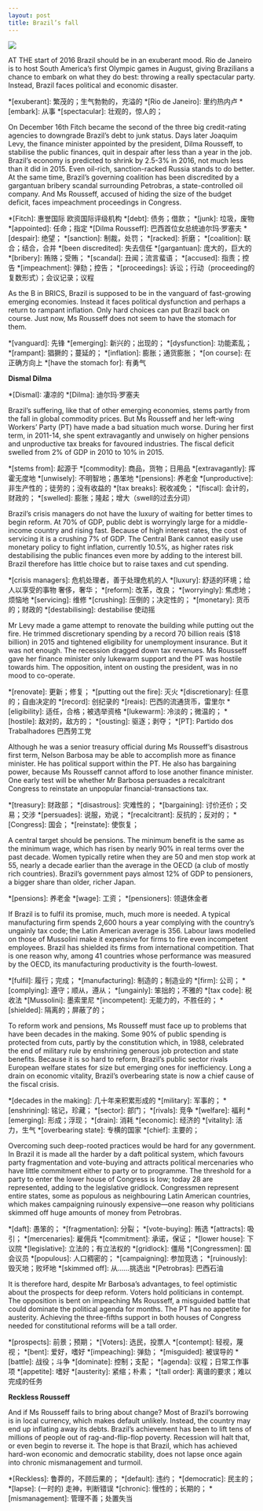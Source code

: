 ```yaml
---
layout: post
title: Brazil’s fall
---
```

![](http://cdn.static-economist.com/sites/default/files/imagecache/full-width/images/print-edition/20160102_LDD001_0.jpg)

AT THE start of 2016 Brazil should be in an exuberant mood. Rio de Janeiro is to host South 
America’s first Olympic games in August, giving Brazilians a chance to embark on what they 
do best: throwing a really spectacular party. Instead, Brazil faces political and economic 
disaster.

*[exuberant]: 繁茂的；生气勃勃的，充溢的
*[Rio de Janeiro]: 里约热内卢
*[embark]: 从事
*[spectacular]: 壮观的，惊人的；

On December 16th Fitch became the second of the three big credit-rating agencies to downgrade 
Brazil’s debt to junk status. Days later Joaquim Levy, the finance minister appointed by the 
president, Dilma Rousseff, to stabilise the public finances, quit in despair after less than 
a year in the job. Brazil’s economy is predicted to shrink by 2.5-3% in 2016, not much less 
than it did in 2015. Even oil-rich, sanction-racked Russia stands to do better. At the same 
time, Brazil’s governing coalition has been discredited by a gargantuan bribery scandal surrounding 
Petrobras, a state-controlled oil company. And Ms Rousseff, accused of hiding the size of the 
budget deficit, faces impeachment proceedings in Congress.

*[Fitch]: 惠誉国际 欧资国际评级机构
*[debt]: 债务；借款；
*[junk]: 垃圾，废物
*[appointed]: 任命；指定
*[Dilma Rousseff]: 巴西首位女总统迪尔玛·罗塞夫
*[despair]: 绝望；
*[sanction]:  制裁，处罚；
*[racked]: 折磨；
*[coalition]: 联合；结合，合并
*[been discredited]: 失去信任 
*[gargantuan]: 庞大的，巨大的
*[bribery]: 贿赂；受贿；
*[scandal]: 丑闻；流言蜚语；
*[accused]: 指责；控告
*[impeachment]: 弹劾；控告；
*[proceedings]: 诉讼；行动（proceeding的复数形式）；会议记录；议程

As the B in BRICS, Brazil is supposed to be in the vanguard of fast-growing emerging economies. 
Instead it faces political dysfunction and perhaps a return to rampant inflation. Only hard 
choices can put Brazil back on course. Just now, Ms Rousseff does not seem to have the stomach 
for them.

*[vanguard]: 先锋
*[emerging]: 新兴的；出现的；
*[dysfunction]: 功能紊乱；
*[rampant]: 猖獗的；蔓延的；
*[inflation]: 膨胀；通货膨胀；
*[on course]: 在正确方向上
*[have the stomach for]: 有勇气

__Dismal Dilma__

*[Dismal]: 凄凉的
*[Dilma]: 迪尔玛·罗塞夫

Brazil’s suffering, like that of other emerging economies, stems partly from the fall in global 
commodity prices. But Ms Rousseff and her left-wing Workers’ Party (PT) have made a bad situation 
much worse. During her first term, in 2011-14, she spent extravagantly and unwisely on higher 
pensions and unproductive tax breaks for favoured industries. The fiscal deficit swelled from 
2% of GDP in 2010 to 10% in 2015.

*[stems from]: 起源于
*[commodity]: 商品，货物；日用品
*[extravagantly]: 挥霍无度地
*[unwisely]: 不明智地；愚笨地
*[pensions]: 养老金
*[unproductive]: 非生产性的；徒劳的；没有收益的
*[tax breaks]: 税收减免；
*[fiscal]: 会计的，财政的；
*[swelled]: 膨胀；隆起；增大（swell的过去分词）

Brazil’s crisis managers do not have the luxury of waiting for better times to begin reform. 
At 70% of GDP, public debt is worryingly large for a middle-income country and rising fast. 
Because of high interest rates, the cost of servicing it is a crushing 7% of GDP. The Central 
Bank cannot easily use monetary policy to fight inflation, currently 10.5%, as higher rates 
risk destabilising the public finances even more by adding to the interest bill. Brazil therefore 
has little choice but to raise taxes and cut spending.

*[crisis managers]: 危机处理者，善于处理危机的人
*[luxury]: 舒适的环境；给人以享受的事物 奢侈，奢华；
*[reform]: 改革，改良；
*[worryingly]: 焦虑地；烦恼地
*[servicing]: 维修
*[crushing]: 压倒的；决定性的；
*[monetary]: 货币的；财政的
*[destabilising]: destabilise 使动摇

Mr Levy made a game attempt to renovate the building while putting out the fire. He trimmed 
discretionary spending by a record 70 billion reais ($18 billion) in 2015 and tightened 
eligibility for unemployment insurance. But it was not enough. The recession dragged down 
tax revenues. Ms Rousseff gave her finance minister only lukewarm support and the PT was hostile 
towards him. The opposition, intent on ousting the president, was in no mood to co-operate.

*[renovate]: 更新；修复；
*[putting out the fire]: 灭火
*[discretionary]: 任意的；自由决定的
*[record]: 创纪录的
*[reais]: 巴西的流通货币，雷里尔
*[eligibility]: 适任，合格；被选举资格
*[lukewarm]: 冷淡的；微温的；
*[hostile]: 敌对的，敌方的；
*[ousting]: 驱逐；剥夺；
*[PT]: Partido dos Trabalhadores 巴西劳工党


Although he was a senior treasury official during Ms Rousseff’s disastrous first term, Nelson 
Barbosa may be able to accomplish more as finance minister. He has political support within 
the PT. He also has bargaining power, because Ms Rousseff cannot afford to lose another finance 
minister. One early test will be whether Mr Barbosa persuades a recalcitrant Congress to reinstate 
an unpopular financial-transactions tax.

*[treasury]: 财政部；
*[disastrous]: 灾难性的；
*[bargaining]: 讨价还价；交易；交涉
*[persuades]: 说服，劝说；
*[recalcitrant]: 反抗的；反对的；
*[Congress]: 国会；
*[reinstate]: 使恢复；

A central target should be pensions. The minimum benefit is the same as the minimum wage, which 
has risen by nearly 90% in real terms over the past decade. Women typically retire when they are 
50 and men stop work at 55, nearly a decade earlier than the average in the OECD (a club of mostly 
rich countries). Brazil’s government pays almost 12% of GDP to pensioners, a bigger share than 
older, richer Japan.

*[pensions]: 养老金
*[wage]: 工资；
*[pensioners]: 领退休金者

If Brazil is to fulfil its promise, much, much more is needed. A typical manufacturing firm spends 
2,600 hours a year complying with the country’s ungainly tax code; the Latin American average is 
356. Labour laws modelled on those of Mussolini make it expensive for firms to fire even incompetent 
employees. Brazil has shielded its firms from international competition. That is one reason why, 
among 41 countries whose performance was measured by the OECD, its manufacturing productivity is the 
fourth-lowest.

*[fulfil]: 履行；完成；
*[manufacturing]: 制造的；制造业的
*[firm]: 公司；
*[complying]: 遵守；顺从，遵从；
*[ungainly]: 笨拙的；不雅的
*[tax code]: 税收法
*[Mussolini]: 墨索里尼
*[incompetent]: 无能力的，不胜任的；
*[shielded]: 隔离的；屏蔽了的；

To reform work and pensions, Ms Rousseff must face up to problems that have been decades in the 
making. Some 90% of public spending is protected from cuts, partly by the constitution which, in 1988, 
celebrated the end of military rule by enshrining generous job protection and state benefits. Because 
it is so hard to reform, Brazil’s public sector rivals European welfare states for size but emerging 
ones for inefficiency. Long a drain on economic vitality, Brazil’s overbearing state is now a chief 
cause of the fiscal crisis.

*[decades in the making]: 几十年来积累形成的
*[military]: 军事的；
*[enshrining]: 铭记，珍藏；
*[sector]: 部门；
*[rivals]: 竞争
*[welfare]: 福利
*[emerging]: 形成；浮现；
*[drain]: 消耗
*[economic]: 经济的
*[vitality]: 活力，生气
*[overbearing state]: 专横的国家
*[chief]: 主要的；

Overcoming such deep-rooted practices would be hard for any government. In Brazil it is made all the 
harder by a daft political system, which favours party fragmentation and vote-buying and attracts 
political mercenaries who have little commitment either to party or to programme. The threshold for 
a party to enter the lower house of Congress is low; today 28 are represented, adding to the legislative 
gridlock. Congressmen represent entire states, some as populous as neighbouring Latin American countries, 
which makes campaigning ruinously expensive—one reason why politicians skimmed off huge amounts of money 
from Petrobras.

*[daft]: 愚笨的；
*[fragmentation]: 分裂；
*[vote-buying]: 贿选
*[attracts]: 吸引；
*[mercenaries]: 雇佣兵
*[commitment]: 承诺，保证；
*[lower house]: 下议院
*[legislative]: 立法的；有立法权的
*[gridlock]: 僵局
*[Congressmen]: 国会议员
*[populous]: 人口稠密的；
*[campaigning]: 参加竞选；
*[ruinously]: 毁灭地；败坏地
*[skimmed off]: 从……挑选出
*[Petrobras]: 巴西石油

It is therefore hard, despite Mr Barbosa’s advantages, to feel optimistic about the prospects for deep 
reform. Voters hold politicians in contempt. The opposition is bent on impeaching Ms Rousseff, a misguided 
battle that could dominate the political agenda for months. The PT has no appetite for austerity. Achieving
the three-fifths support in both houses of Congress needed for constitutional reforms will be a tall order.

*[prospects]: 前景；预期；
*[Voters]: 选民，投票人
*[contempt]: 轻视，蔑视；
*[bent]: 爱好，嗜好
*[impeaching]: 弹劾；
*[misguided]: 被误导的
*[battle]: 战役；斗争
*[dominate]: 控制；支配；
*[agenda]: 议程；日常工作事项
*[appetite]: 嗜好
*[austerity]: 紧缩；朴素；
*[tall order]: 离谱的要求；难以完成的任务

__Reckless Rousseff__

And if Ms Rousseff fails to bring about change? Most of Brazil’s borrowing is in local currency, which makes 
default unlikely. Instead, the country may end up inflating away its debts. Brazil’s achievement has been to 
lift tens of millions of people out of rag-and-flip-flop poverty. Recession will halt that, or even begin to 
reverse it. The hope is that Brazil, which has achieved hard-won economic and democratic stability, does not 
lapse once again into chronic mismanagement and turmoil.

*[Reckless]: 鲁莽的，不顾后果的；
*[default]: 违约；
*[democratic]: 民主的；
*[lapse]: (一时的) 走神，判断错误
*[chronic]: 慢性的；长期的；
*[mismanagement]: 管理不善；处置失当

